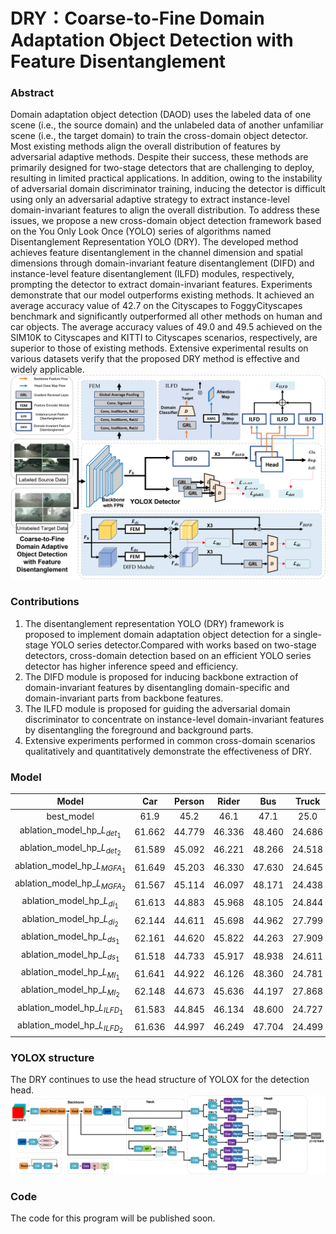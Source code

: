 # DRY：Coarse-to-Fine Domain Adaptation Object Detection with Feature Disentanglement

### Abstract
Domain adaptation object detection (DAOD) uses the labeled data of one scene (i.e., the source domain) and the unlabeled data of another unfamiliar scene (i.e., the target domain) to train the cross-domain object detector. Most existing methods align the overall distribution of features by adversarial adaptive methods. Despite their success, these methods are primarily designed for two-stage detectors that are challenging to deploy, resulting in limited practical applications. In addition, owing to the instability of adversarial domain discriminator training, inducing the detector is difficult using only an adversarial adaptive strategy to extract instance-level domain-invariant features to align the overall distribution. To address these issues, we propose a new cross-domain object detection framework based on the You Only Look Once (YOLO) series of algorithms named Disentanglement Representation YOLO (DRY). The developed method achieves feature disentanglement in the channel dimension and spatial dimensions through domain-invariant feature disentanglement (DIFD) and instance-level feature disentanglement (ILFD) modules, respectively, prompting the detector to extract domain-invariant features. Experiments demonstrate that our model outperforms existing methods. It achieved an average accuracy value of 42.7 on the Cityscapes to FoggyCityscapes benchmark and significantly outperformed all other methods on human and car objects. The average accuracy values of 49.0 and 49.5 achieved on the SIM10K to Cityscapes and KITTI to Cityscapes scenarios, respectively, are superior to those of existing methods. Extensive experimental results on various datasets verify that the proposed DRY method is effective and widely applicable.
![image](./resources/da-net.png)

### Contributions
1) The disentanglement representation YOLO (DRY) framework is proposed to implement domain adaptation object detection for a single-stage YOLO series detector.Compared with works based on two-stage detectors, cross-domain detection based on an efficient YOLO series detector has higher inference speed and efficiency.
2) The DIFD module is proposed for inducing backbone extraction of domain-invariant features by disentangling domain-specific and domain-invariant parts from backbone features.
3) The ILFD module is proposed for guiding the adversarial domain discriminator to concentrate on instance-level domain-invariant features by disentangling the foreground and background parts.
4) Extensive experiments performed in common cross-domain scenarios qualitatively and quantitatively demonstrate the effectiveness of DRY.

### Model
|        Model         | Car | Person  | Rider  | Bus  | Truck | Train  | Bicycle  | Motor  | mAP  | Checkpoint  |
| :------------------: | :--: | :--: | :--: | :--: | :--: | :--: | :--: | :--: | :--: | :---------: |
|    best_model  | 61.9 | 45.2 | 46.1 | 47.1 | 25.0 | 49.7 | 36.8 | 29.9 | 42.7 | [Link](https://www.dropbox.com/scl/fi/ulaz9z4wdwtypjhx7xdi3/bevfusion-det.pth?rlkey=ovusfi2rchjub5oafogou255v&dl=1) |
|    ablation_model_hp_$L_{det}_1$  | 61.662 | 44.779 | 46.336 | 48.460 | 24.686 | 48.984 | 35.809 | 28.912 | 42.4 | [Link](https://www.dropbox.com/scl/fi/ulaz9z4wdwtypjhx7xdi3/bevfusion-det.pth?rlkey=ovusfi2rchjub5oafogou255v&dl=1) |
|    ablation_model_hp_$L_{det}_2$  | 61.589 | 45.092 | 46.221 | 48.266 | 24.518 | 48.972 | 36.098 | 29.403 | 42.5 | [Link](https://www.dropbox.com/scl/fi/ulaz9z4wdwtypjhx7xdi3/bevfusion-det.pth?rlkey=ovusfi2rchjub5oafogou255v&dl=1) |
|    ablation_model_hp_$L_{MGFA}_1$  | 61.649 | 45.203 | 46.330 | 47.630 | 24.645 | 48.972 | 36.368 | 29.646 | 42.6 | [Link](https://www.dropbox.com/scl/fi/ulaz9z4wdwtypjhx7xdi3/bevfusion-det.pth?rlkey=ovusfi2rchjub5oafogou255v&dl=1) |
|    ablation_model_hp_$L_{MGFA}_2$  | 61.567 | 45.114 | 46.097 | 48.171 | 24.438 | 48.972 | 36.112 | 29.9349 | 42.5 | [Link](https://www.dropbox.com/scl/fi/ulaz9z4wdwtypjhx7xdi3/bevfusion-det.pth?rlkey=ovusfi2rchjub5oafogou255v&dl=1) |
|    ablation_model_hp_$L_{di}_1$  | 61.613 | 44.883 | 45.968 | 48.105 | 24.844 | 48.984 | 35.607 | 29.045 | 42.4 | [Link](https://www.dropbox.com/scl/fi/ulaz9z4wdwtypjhx7xdi3/bevfusion-det.pth?rlkey=ovusfi2rchjub5oafogou255v&dl=1) |
|    ablation_model_hp_$L_{di}_2$  | 62.144 | 44.611 | 45.698 | 44.962 | 27.799 | 47.920 | 34.486 | 29.263 | 42.1 | [Link](https://www.dropbox.com/scl/fi/ulaz9z4wdwtypjhx7xdi3/bevfusion-det.pth?rlkey=ovusfi2rchjub5oafogou255v&dl=1) |
|    ablation_model_hp_$L_{ds}_1$  | 62.161 | 44.620 | 45.822 | 44.263 | 27.909 | 47.626 | 34.405 | 28.983 | 42.0 | [Link](https://www.dropbox.com/scl/fi/ulaz9z4wdwtypjhx7xdi3/bevfusion-det.pth?rlkey=ovusfi2rchjub5oafogou255v&dl=1) |
|    ablation_model_hp_$L_{ds}_1$  | 61.518 | 44.733 | 45.917 | 48.938 | 24.611 | 48.120 | 35.793 | 29.051 | 42.3 | [Link](https://www.dropbox.com/scl/fi/ulaz9z4wdwtypjhx7xdi3/bevfusion-det.pth?rlkey=ovusfi2rchjub5oafogou255v&dl=1) |
|    ablation_model_hp_$L_{MI}_1$  | 61.641 | 44.922 | 46.126 | 48.360 | 24.781 | 48.972 | 36.167 | 29.137 | 42.5 | [Link](https://www.dropbox.com/scl/fi/ulaz9z4wdwtypjhx7xdi3/bevfusion-det.pth?rlkey=ovusfi2rchjub5oafogou255v&dl=1) |
|    ablation_model_hp_$L_{MI}_2$  | 62.148 | 44.673 | 45.636 | 44.197 | 27.868 | 48.010 | 34.449 | 29.243 | 42.0 | [Link](https://www.dropbox.com/scl/fi/ulaz9z4wdwtypjhx7xdi3/bevfusion-det.pth?rlkey=ovusfi2rchjub5oafogou255v&dl=1) |
|    ablation_model_hp_$L_{ILFD}_1$  | 61.583 | 44.845 | 46.134 | 48.600 | 24.727 | 49.283 | 35.953 | 29.001 | 42.5 | [Link](https://www.dropbox.com/scl/fi/ulaz9z4wdwtypjhx7xdi3/bevfusion-det.pth?rlkey=ovusfi2rchjub5oafogou255v&dl=1) |
|    ablation_model_hp_$L_{ILFD}_2$  | 61.636 | 44.997 | 46.249 | 47.704 | 24.499 | 48.473 | 35.770 | 28.684 | 42.3 | [Link](https://www.dropbox.com/scl/fi/ulaz9z4wdwtypjhx7xdi3/bevfusion-det.pth?rlkey=ovusfi2rchjub5oafogou255v&dl=1) |


### YOLOX structure
The DRY continues to use the head structure of YOLOX for the detection head.
![image](./resources/YOLOX_structure.png)

### Code
The code for this program will be published soon.
